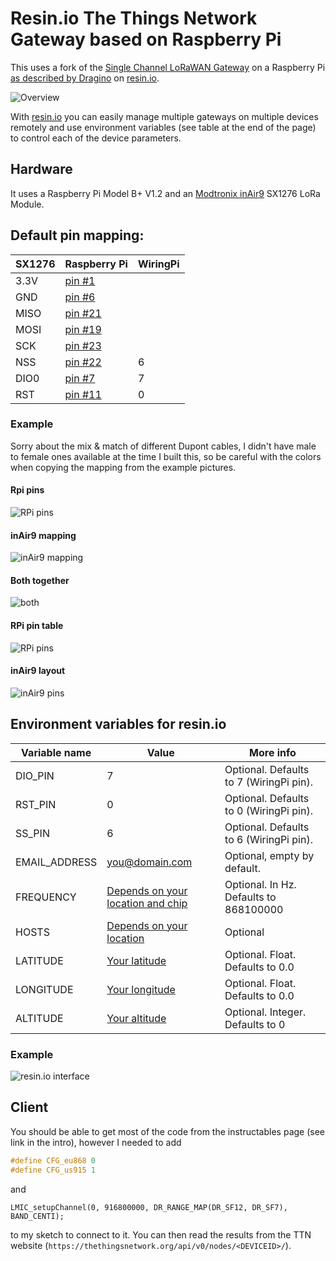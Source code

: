 # Resin.io The Things Network Gateway based on Raspberry Pi

This uses a fork of the [Single Channel LoRaWAN Gateway](https://github.com/tftelkamp/single_chan_pkt_fwd) on a Raspberry Pi [as described by Dragino](http://www.instructables.com/id/Use-Lora-Shield-and-RPi-to-Build-a-LoRaWAN-Gateway/) on [resin.io](http://resin.io).

![Overview](images/overview.jpg)

With [resin.io](http://resin.io) you can easily manage multiple gateways on multiple devices remotely and use environment variables (see table at the end of the page) to control each of the device parameters.

## Hardware

It uses a Raspberry Pi Model B+ V1.2 and an [Modtronix inAir9](http://modtronix.com/inair9.html) SX1276 LoRa Module.

## Default pin mapping:

| SX1276 | Raspberry Pi                                         | WiringPi |
|--------|------------------------------------------------------|----------|
| 3.3V   | [pin #1](http://pinout.xyz/pinout/pin1_3v3_power)    |          |
| GND    | [pin #6](http://pinout.xyz/pinout/ground)            |          |
| MISO   | [pin #21](http://pinout.xyz/pinout/pin21_gpio9)      |          |
| MOSI   | [pin #19](http://pinout.xyz/pinout/pin19_gpio10)     |          |
| SCK    | [pin #23](http://pinout.xyz/pinout/pin23_gpio11)     |          |
| NSS    | [pin #22](http://pinout.xyz/pinout/pin22_gpio25)     | 6        |
| DIO0   | [pin #7](http://pinout.xyz/pinout/pin7_gpio4)        | 7        |
| RST    | [pin #11](http://pinout.xyz/pinout/pin11_gpio17)     | 0        |

### Example
Sorry about the mix & match of different Dupont cables, I didn't have male to female ones available at the time I built this, so be careful with the colors when copying the mapping from the example pictures.

#### Rpi pins
![RPi pins](images/rpi.jpg)
#### inAir9 mapping
![inAir9 mapping](images/breadboard.jpg)
#### Both together
![both](images/combined.jpg)
#### RPi pin table
![RPi pins](images/Pi-GPIO-header.png)
#### inAir9 layout
![inAir9 pins](images/inair_dimensions.gif)

## Environment variables for resin.io

| Variable name | Value                                                                                 | More info                              |
|---------------|---------------------------------------------------------------------------------------|----------------------------------------|
| DIO_PIN       | 7                                                                                     | Optional. Defaults to 7 (WiringPi pin).|
| RST_PIN       | 0                                                                                     | Optional. Defaults to 0 (WiringPi pin).|
| SS_PIN        | 6                                                                                     | Optional. Defaults to 6 (WiringPi pin).|
| EMAIL_ADDRESS | you@domain.com                                                                        | Optional, empty by default.            |
| FREQUENCY     | [Depends on your location and chip](https://github.com/TheThingsNetwork/gateway-conf) | Optional. In Hz. Defaults to 868100000 |
| HOSTS         | [Depends on your location](https://github.com/TheThingsNetwork/gateway-conf)          | Optional                               |
| LATITUDE      | [Your latitude](http://www.gps-coordinates.net/)                                      | Optional. Float. Defaults to 0.0       |
| LONGITUDE     | [Your longitude](http://www.gps-coordinates.net/)                                     | Optional. Float. Defaults to 0.0       |
| ALTITUDE      | [Your altitude](http://www.gps-coordinates.net/)                                      | Optional. Integer. Defaults to 0       |

### Example
![resin.io interface](images/resin_io_env_vars.png)

## Client

You should be able to get most of the code from the instructables page (see link in the intro), however I needed to add

```cpp
#define CFG_eu868 0
#define CFG_us915 1
```
and

```
LMIC_setupChannel(0, 916800000, DR_RANGE_MAP(DR_SF12, DR_SF7),  BAND_CENTI);
```

to my sketch to connect to it. You can then read the results from the TTN website (`https://thethingsnetwork.org/api/v0/nodes/<DEVICEID>/`).

